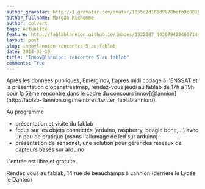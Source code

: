 ```yaml
---
author_gravatar: http://1.gravatar.com/avatar/1055c2d168d9878befb9c8810eda96dc?s=96&d=mm&r=g
author_fullname: Morgan Richomme
author: colvert
tags: Actualité
feature: http://fablablannion.github.io/images/1522287_443079422460714_1747593952_n.jpg
layout: post
slug: innovlannion-rencontre-5-au-fablab
date: 2014-02-19
title: "Innov@lannion: rencontre 5 au fablab"
comments: True
---
```

Après les données publiques, Emerginov, l'après midi codage à l'ENSSAT et la
présentation d'openstreetmap, rendez-vous jeudi au fablab de 17h à 19h pour la
5ème rencontre dans le cadre du concours innov[@lannion](http://fablab-
lannion.org/membres/twitter_fablablannion/).

Au programme

  * présentation et visite du fablab
  * focus sur les objets connectés (arduino, raspberry, beagle bone,…) avec un peu de pratique (osons l'allumage de led sur arduino)
  * présentation de sensonet, une solution pour gérer des réseaux de capteurs basés sur arduino

L'entrée est libre et gratuite.

Rendez vous au fablab, 14 rue de beauchamps à Lannion (derrière le Lycée le
Dantec)


